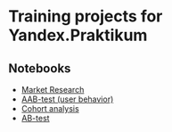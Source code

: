 # Training projects for Yandex.Praktikum

## Notebooks
- [Market Research](notebooks/Market_research.ipynb)
- [AAB-test (user behavior)](notebooks/AAB-test(user_behavior).ipynb)
- [Cohort analysis](notebooks/Cohort_analysis.ipynb)
- [AB-test](notebooks/AB-test.ipynb)
